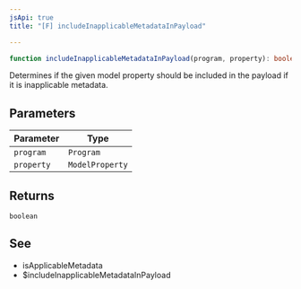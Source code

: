 ```yaml
---
jsApi: true
title: "[F] includeInapplicableMetadataInPayload"

---
```

```ts
function includeInapplicableMetadataInPayload(program, property): boolean
```

Determines if the given model property should be included in the payload if it is
inapplicable metadata.

## Parameters

| Parameter | Type |
| ------ | ------ |
| `program` | `Program` |
| `property` | `ModelProperty` |

## Returns

`boolean`

## See

 - isApplicableMetadata
 - $includeInapplicableMetadataInPayload
